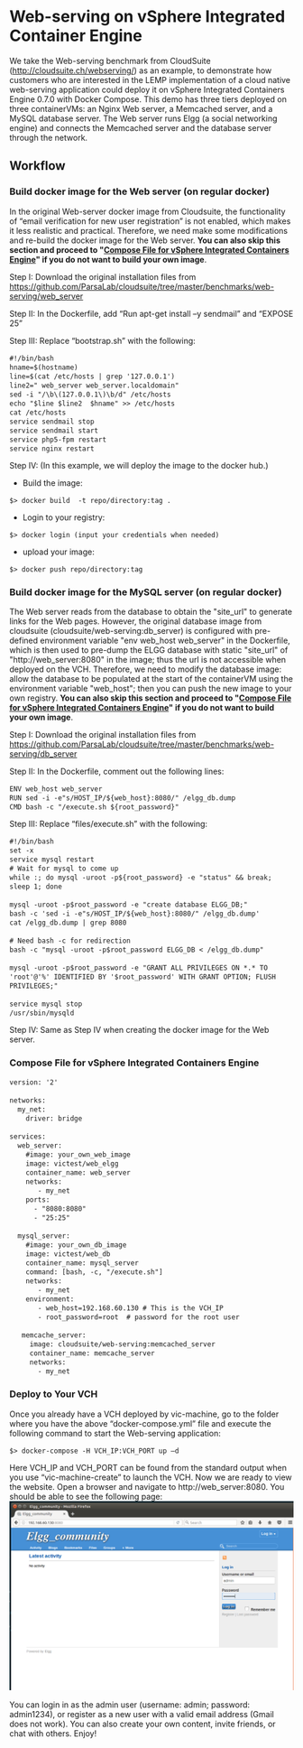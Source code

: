 # Web-serving on vSphere Integrated Container Engine

We take the Web-serving benchmark from CloudSuite (http://cloudsuite.ch/webserving/) as an example, to demonstrate how customers who are interested in the LEMP implementation of a cloud native web-serving application could deploy it on vSphere Integrated Containers Engine 0.7.0 with Docker Compose. This demo has three tiers deployed on three containerVMs: an Nginx Web server, a Memcached server, and a MySQL database server. The Web server runs Elgg (a social networking engine) and connects the Memcached server and the database server through the network.

## Workflow

### Build docker image for the Web server (on regular docker)

In the original Web-server docker image from Cloudsuite, the functionality of “email verification for new user registration” is not enabled, which makes it less realistic and practical. Therefore, we need make some modifications and re-build the docker image for the Web server. **You can also skip this section and proceed to "[Compose File for vSphere Integrated Containers Engine](#compose-file-for-vsphere-integrated-containers-engine)" if you do not want to build your own image**.

Step I: 
Download the original installation files from https://github.com/ParsaLab/cloudsuite/tree/master/benchmarks/web-serving/web_server

Step II:
In the Dockerfile, add “Run apt-get install –y sendmail” and “EXPOSE 25”

Step III:
Replace “bootstrap.sh” with the following:

```
#!/bin/bash
hname=$(hostname)
line=$(cat /etc/hosts | grep '127.0.0.1')
line2=" web_server web_server.localdomain"
sed -i "/\b\(127.0.0.1\)\b/d" /etc/hosts
echo "$line $line2  $hname" >> /etc/hosts
cat /etc/hosts
service sendmail stop
service sendmail start
service php5-fpm restart
service nginx restart
```
Step IV: (In this example, we will deploy the image to the docker hub.)
-	Build the image: 
```
$> docker build  -t repo/directory:tag . 
```
-	Login to your registry: 
```
$> docker login (input your credentials when needed)
```
-	upload your image: 
```
$> docker push repo/directory:tag
```

### Build docker image for the MySQL server (on regular docker)

The Web server reads from the database to obtain the "site_url" to generate links for the Web pages. However, the original database image from cloudsuite (cloudsuite/web-serving:db_server) is configured with pre-defined environment variable "env web_host web_server" in the Dockerfile, which is then used to pre-dump the ELGG database with static "site_url" of "http://web_server:8080" in the image; thus the url is not accessible when deployed on the VCH. Therefore, we need to modify the database image: allow the database to be populated at the start of the containerVM using the environment variable "web_host"; then you can push the new image to your own registry. **You can also skip this section and proceed to "[Compose File for vSphere Integrated Containers Engine](#compose-file-for-vsphere-integrated-containers-engine)" if you do not want to build your own image**.

Step I: 
Download the original installation files from https://github.com/ParsaLab/cloudsuite/tree/master/benchmarks/web-serving/db_server

Step II:
In the Dockerfile, comment out the following lines:
```
ENV web_host web_server
RUN sed -i -e"s/HOST_IP/${web_host}:8080/" /elgg_db.dump
CMD bash -c "/execute.sh ${root_password}"
```

Step III:
Replace “files/execute.sh” with the following:

```
#!/bin/bash
set -x
service mysql restart
# Wait for mysql to come up
while :; do mysql -uroot -p${root_password} -e "status" && break; sleep 1; done

mysql -uroot -p$root_password -e "create database ELGG_DB;"
bash -c 'sed -i -e"s/HOST_IP/${web_host}:8080/" /elgg_db.dump'
cat /elgg_db.dump | grep 8080

# Need bash -c for redirection
bash -c "mysql -uroot -p$root_password ELGG_DB < /elgg_db.dump"

mysql -uroot -p$root_password -e "GRANT ALL PRIVILEGES ON *.* TO 'root'@'%' IDENTIFIED BY '$root_password' WITH GRANT OPTION; FLUSH PRIVILEGES;"

service mysql stop 
/usr/sbin/mysqld
```

Step IV: Same as Step IV when creating the docker image for the Web server.

### Compose File for vSphere Integrated Containers Engine
```
version: '2'

networks:
  my_net:
    driver: bridge

services:
  web_server:
    #image: your_own_web_image
    image: victest/web_elgg
    container_name: web_server
    networks:
       - my_net
    ports:
      - "8080:8080"
      - "25:25"

  mysql_server:
    #image: your_own_db_image
    image: victest/web_db
    container_name: mysql_server
    command: [bash, -c, "/execute.sh"]
    networks:
       - my_net
    environment:
       - web_host=192.168.60.130 # This is the VCH_IP
       - root_password=root  # password for the root user
       
   memcache_server:
     image: cloudsuite/web-serving:memcached_server
     container_name: memcache_server
     networks:
       - my_net    
```

### Deploy to Your VCH

Once you already have a VCH deployed by vic-machine, go to the folder where you have the above “docker-compose.yml” file and execute the following command to start the Web-serving application:
```
$> docker-compose -H VCH_IP:VCH_PORT up –d
```
Here VCH_IP and VCH_PORT can be found from the standard output when you use “vic-machine-create” to launch the VCH. Now we are ready to view the website. Open a browser and navigate to http://web_server:8080. You should be able to see the following page:
![Web serving demo](images/elgg.png)

You can login in as the admin user (username: admin; password: admin1234), or register as a new user with a valid email address (Gmail does not work). You can also create your own content, invite friends, or chat with others. Enjoy! 




